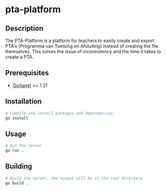 # pta-platform

## Description
The PTA-Platform is a platform for teachers to easily create and export PTA's (Programma van Toetsing en Afsluiting) instead of creating the file themselves. This solves the issue of inconsistency and the time it takes to create a PTA.

## Prerequisites
- [Go(lang)](https://go.dev/) >= 1.21

## Installation
```bash
# Compile and install packages and dependencies
go install
```

## Usage
```bash
# Run the server
go run .
```

## Building
```bash
# Build the server, the output will be in the root directory
go build .
```